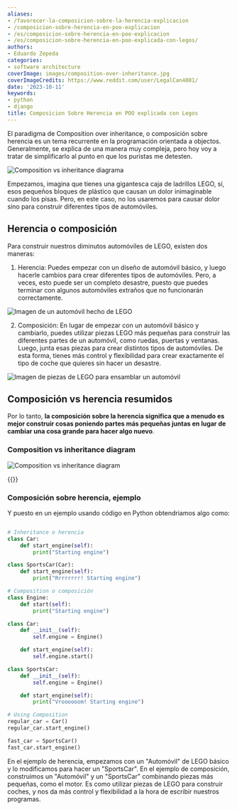 ```yaml
---
aliases:
- /favorecer-la-composicion-sobre-la-herencia-explicacion
- /composicion-sobre-herencia-en-poo-explicacion
- /es/composicion-sobre-herencia-en-poo-explicacion
- /es/composicion-sobre-herencia-en-poo-explicada-con-legos/
authors:
- Eduardo Zepeda
categories:
- software architecture
coverImage: images/composition-over-inheritance.jpg
coverImageCredits: https://www.reddit.com/user/LegalCan4801/
date: '2023-10-11'
keywords:
- python
- django
title: Composicion Sobre Herencia en POO explicada con Legos
---
```


El paradigma de Composition over inheritance, o composición sobre herencia es un tema recurrente en la programación orientada a objectos. Generalmente, se explica de una manera muy compleja, pero hoy voy a tratar de simplificarlo al punto en que los puristas me detesten. 

![Composition vs inheritance diagrama](https://res.cloudinary.com/dwrscezd2/image/upload/v1747115834/coffee-bytes/composition-vs-inheritance_dbdzvv.png "Composition vs inheritance diagrama")

Empezamos, imagina que tienes una gigantesca caja de ladrillos LEGO, sí, esos pequeños bloques de plástico que causan un dolor inimaginable cuando los pisas. Pero, en este caso, no los usaremos para causar dolor sino para construir diferentes tipos de automóviles.


## Herencia o composición

Para construir nuestros diminutos automóviles de LEGO, existen dos maneras:

1. Herencia: Puedes empezar con un diseño de automóvil básico, y luego hacerle cambios para crear diferentes tipos de automóviles. Pero, a veces, esto puede ser un completo desastre, puesto que puedes terminar con algunos automóviles extraños que no funcionarán correctamente.

![Imagen de un automóvil hecho de LEGO](https://res.cloudinary.com/dwrscezd2/image/upload/v1730783879/lego_inheritance_y0c6j1.jpg "Empiezas con un coche y vas cambiando piezas. Todos los derechos de esta imagen pertenecen a LEGO")

2. Composición: En lugar de empezar con un automóvil básico y cambiarlo, puedes utilizar piezas LEGO más pequeñas para construir las diferentes partes de un automóvil, como ruedas, puertas y ventanas. Luego, junta esas piezas para crear distintos tipos de automóviles. De esta forma, tienes más control y flexibilidad para crear exactamente el tipo de coche que quieres sin hacer un desastre.

![Imagen de piezas de LEGO para ensamblar un automóvil](https://res.cloudinary.com/dwrscezd2/image/upload/v1730783879/lego_composition_zfpbfr.jpg "Empieza con las piezas y empieza a montar tu coche. Todos los derechos de esta imagen pertenecen a LEGO")

## Composición vs herencia resumidos

Por lo tanto, **la composición sobre la herencia significa que a menudo es mejor construir cosas poniendo partes más pequeñas juntas en lugar de cambiar una cosa grande para hacer algo nuevo**.

### Composition vs inheritance diagram

![Composition vs inheritance diagram](https://res.cloudinary.com/dwrscezd2/image/upload/v1747115834/coffee-bytes/composition-vs-inheritance_dbdzvv.png "Composition vs inheritance diagram")

{{<ad>}}

### Composición sobre herencia, ejemplo

Y puesto en un ejemplo usando código en Python obtendriamos algo como:

```python

# Inheritance o herencia
class Car:
    def start_engine(self):
        print("Starting engine")

class SportsCar(Car):
    def start_engine(self):
        print("Rrrrrrrr! Starting engine")

# Composition o composición
class Engine:
    def start(self):
        print("Starting engine")

class Car:
    def __init__(self):
        self.engine = Engine()

    def start_engine(self):
        self.engine.start()

class SportsCar:
    def __init__(self):
        self.engine = Engine()

    def start_engine(self):
        print("Vroooooom! Starting engine")

# Using Composition
regular_car = Car()
regular_car.start_engine()

fast_car = SportsCar()
fast_car.start_engine()
```

En el ejemplo de herencia, empezamos con un "Automóvil" de LEGO básico y lo modificamos para hacer un "SportsCar". En el ejemplo de composición, construimos un "Automóvil" y un "SportsCar" combinando piezas más pequeñas, como el motor. Es como utilizar piezas de LEGO para construir coches, y nos da más control y flexibilidad a la hora de escribir nuestros programas.